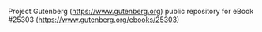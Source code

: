 Project Gutenberg (https://www.gutenberg.org) public repository for eBook #25303 (https://www.gutenberg.org/ebooks/25303)
